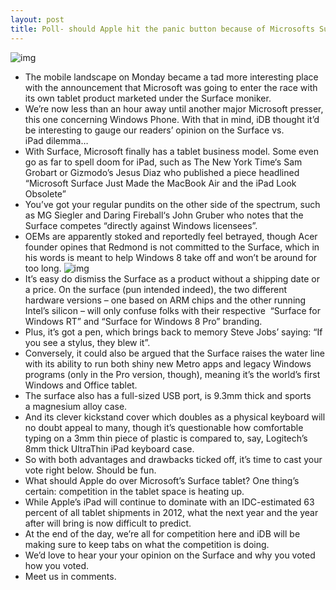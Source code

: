 ```yaml
---
layout: post
title: Poll- should Apple hit the panic button because of Microsofts Surface?
---
```

![img](http://media.idownloadblog.com/wp-content/uploads/2012/06/iPad-3-white-flat-finger-on-Safari.jpg)
* The mobile landscape on Monday became a tad more interesting place with the announcement that Microsoft was going to enter the race with its own tablet product marketed under the Surface moniker.
* We’re now less than an hour away until another major Microsoft presser, this one concerning Windows Phone. With that in mind, iDB thought it’d be interesting to gauge our readers’ opinion on the Surface vs. iPad dilemma…
* With Surface, Microsoft finally has a tablet business model. Some even go as far to spell doom for iPad, such as The New York Time‘s Sam Grobart or Gizmodo’s Jesus Diaz who published a piece headlined “Microsoft Surface Just Made the MacBook Air and the iPad Look Obsolete”
* You’ve got your regular pundits on the other side of the spectrum, such as MG Siegler and Daring Fireball‘s John Gruber who notes that the Surface competes “directly against Windows licensees”.
* OEMs are apparently stoked and reportedly feel betrayed, though Acer founder opines that Redmond is not committed to the Surface, which in his words is meant to help Windows 8 take off and won’t be around for too long.
![img](http://media.idownloadblog.com/wp-content/uploads/2012/06/surface.jpg)
* It’s easy do dismiss the Surface as a product without a shipping date or a price. On the surface (pun intended indeed), the two different hardware versions – one based on ARM chips and the other running Intel’s silicon – will only confuse folks with their respective  “Surface for Windows RT” and “Surface for Windows 8 Pro” branding.
* Plus, it’s got a pen, which brings back to memory Steve Jobs’ saying: “If you see a stylus, they blew it”.
* Conversely, it could also be argued that the Surface raises the water line with its ability to run both shiny new Metro apps and legacy Windows programs (only in the Pro version, though), meaning it’s the world’s first Windows and Office tablet.
* The surface also has a full-sized USB port, is 9.3mm thick and sports a magnesium alloy case.
* And its clever kickstand cover which doubles as a physical keyboard will no doubt appeal to many, though it’s questionable how comfortable typing on a 3mm thin piece of plastic is compared to, say, Logitech’s 8mm thick UltraThin iPad keyboard case.
* So with both advantages and drawbacks ticked off, it’s time to cast your vote right below. Should be fun.
* What should Apple do over Microsoft’s Surface tablet? One thing’s certain: competition in the tablet space is heating up.
* While Apple’s iPad will continue to dominate with an IDC-estimated 63 percent of all tablet shipments in 2012, what the next year and the year after will bring is now difficult to predict.
* At the end of the day, we’re all for competition here and iDB will be making sure to keep tabs on what the competition is doing.
* We’d love to hear your your opinion on the Surface and why you voted how you voted.
* Meet us in comments.


